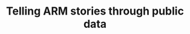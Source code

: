 ---
title: Telling ARM stories through public data
speaker:
    name: Felipe Hoffa
    # job-title: 
    bio: >
        Available soon...
image:
    path: /assets/images/speakers/keynotes/bkk19/felipe-hoffa.jpg
    featured: true
event: BKK19
description: >
    There's a lot of data relevant to the ARM world living in public datasets. In this session we are going to uncover some of the stories hiding within them. Who in the open source world is interested in ARM? What are their top projects? What do our users care for, and how can we help them move forward. If you ever need data to support your stories and use cases, come to this session to discover how to get plenty of it.
slot:
    day: Monday
---